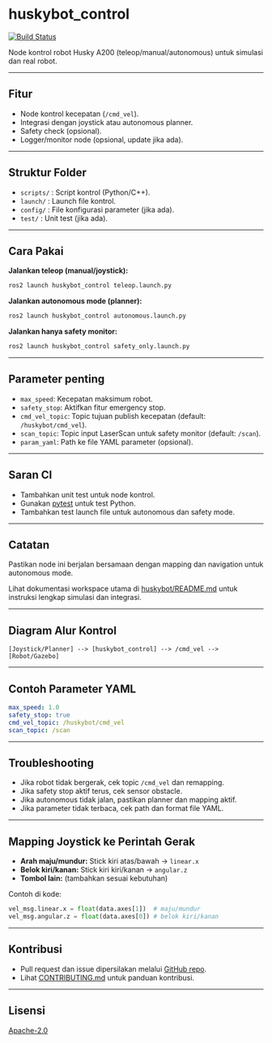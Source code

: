 # huskybot_control                                                      <!-- Judul utama README, nama package (harus sama dengan folder) -->

[![Build Status](https://github.com/jezzy/huskybot/actions/workflows/ci.yml/badge.svg)](https://github.com/jezzy/huskybot/actions) <!-- Badge CI, update link jika repo sudah publik dan pipeline aktif -->

Node kontrol robot Husky A200 (teleop/manual/autonomous) untuk simulasi dan real robot. <!-- Deskripsi singkat package, menjelaskan fungsi utama node -->

---

## Fitur
- Node kontrol kecepatan (`/cmd_vel`).                                 <!-- Node utama publish kecepatan ke topic /cmd_vel -->
- Integrasi dengan joystick atau autonomous planner.                   <!-- Bisa menerima input dari joystick atau planner autonomous -->
- Safety check (opsional).                                             <!-- Ada fitur safety monitor (misal: stop jika obstacle dekat) -->
- Logger/monitor node (opsional, update jika ada).                     <!-- Tambahkan jika ada fitur logger/monitor baru -->

---

## Struktur Folder
- `scripts/` : Script kontrol (Python/C++).                            <!-- Folder untuk script node Python/C++ -->
- `launch/` : Launch file kontrol.                                     <!-- Folder untuk launch file ROS2 -->
- `config/` : File konfigurasi parameter (jika ada).                   <!-- Folder untuk file YAML/LUA konfigurasi -->
- `test/` : Unit test (jika ada).                                      <!-- Folder untuk unit test -->

---

## Cara Pakai

**Jalankan teleop (manual/joystick):**
```sh
ros2 launch huskybot_control teleop.launch.py
```
<!-- Contoh perintah menjalankan teleop, pastikan launch file ada di folder launch/ -->

**Jalankan autonomous mode (planner):**
```sh
ros2 launch huskybot_control autonomous.launch.py
```
<!-- Contoh perintah autonomous, tambahkan jika sudah ada launch file autonomous -->

**Jalankan hanya safety monitor:**
```sh
ros2 launch huskybot_control safety_only.launch.py
```
<!-- Contoh perintah safety only, tambahkan jika sudah ada launch file khusus safety -->

---

## Parameter penting

- `max_speed`: Kecepatan maksimum robot.                               <!-- Parameter untuk membatasi kecepatan, bisa di-set dari launch/YAML -->
- `safety_stop`: Aktifkan fitur emergency stop.                        <!-- Parameter untuk mengaktifkan fitur safety stop -->
- `cmd_vel_topic`: Topic tujuan publish kecepatan (default: `/huskybot/cmd_vel`). <!-- Bisa di-remap via launch/parameter -->
- `scan_topic`: Topic input LaserScan untuk safety monitor (default: `/scan`).    <!-- Bisa di-remap via launch/parameter -->
- `param_yaml`: Path ke file YAML parameter (opsional).                <!-- Bisa digunakan untuk load parameter dari file YAML -->

---

## Saran CI
- Tambahkan unit test untuk node kontrol.                              <!-- Saran agar kualitas kode terjaga dengan unit test -->
- Gunakan [pytest](https://docs.pytest.org/en/stable/) untuk test Python. <!-- Rekomendasi framework test Python -->
- Tambahkan test launch file untuk autonomous dan safety mode.          <!-- Saran agar semua mode teruji otomatis -->

---

## Catatan
Pastikan node ini berjalan bersamaan dengan mapping dan navigation untuk autonomous mode. <!-- Catatan penting: node kontrol harus jalan bareng mapping/navigation agar autonomous berfungsi -->

Lihat dokumentasi workspace utama di [huskybot/README.md](../../../README.md) untuk instruksi lengkap simulasi dan integrasi. <!-- Link ke dokumentasi workspace utama -->

---

## Diagram Alur Kontrol

```
[Joystick/Planner] --> [huskybot_control] --> /cmd_vel --> [Robot/Gazebo]
```
<!-- Diagram sederhana alur data dari input ke output, sangat membantu pemahaman user baru -->

---

## Contoh Parameter YAML

```yaml
max_speed: 1.0
safety_stop: true
cmd_vel_topic: /huskybot/cmd_vel
scan_topic: /scan
```
<!-- Contoh file YAML untuk parameter, bisa digunakan di launch file dengan argumen param_yaml -->

---

## Troubleshooting

- Jika robot tidak bergerak, cek topic `/cmd_vel` dan remapping.        <!-- Saran troubleshooting jika robot tidak jalan -->
- Jika safety stop aktif terus, cek sensor obstacle.                    <!-- Saran troubleshooting jika robot selalu berhenti -->
- Jika autonomous tidak jalan, pastikan planner dan mapping aktif.      <!-- Saran troubleshooting untuk mode autonomous -->
- Jika parameter tidak terbaca, cek path dan format file YAML.          <!-- Saran troubleshooting parameter -->

---

## Mapping Joystick ke Perintah Gerak

- **Arah maju/mundur:** Stick kiri atas/bawah → `linear.x`              <!-- Penjelasan mapping joystick ke Twist -->
- **Belok kiri/kanan:** Stick kiri kiri/kanan → `angular.z`
- **Tombol lain:** (tambahkan sesuai kebutuhan)

Contoh di kode:
```python
vel_msg.linear.x = float(data.axes[1])  # maju/mundur
vel_msg.angular.z = float(data.axes[0]) # belok kiri/kanan
```
<!-- Contoh kode Python mapping joystick ke Twist, sesuai dengan implementasi di scripts/robot_control.py -->

---

## Kontribusi

- Pull request dan issue dipersilakan melalui [GitHub repo](https://github.com/jezzy/huskybot). <!-- Link kontribusi -->
- Lihat [CONTRIBUTING.md](https://github.com/jezzy/huskybot/blob/main/CONTRIBUTING.md) untuk panduan kontribusi. <!-- Panduan kontribusi jika ada -->

---

## Lisensi

[Apache-2.0](https://www.apache.org/licenses/LICENSE-2.0) <!-- Lisensi package, sesuai dengan package.xml -->

